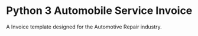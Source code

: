 # Python 3 Automobile Service Invoice
A Invoice template designed for the Automotive Repair industry.
